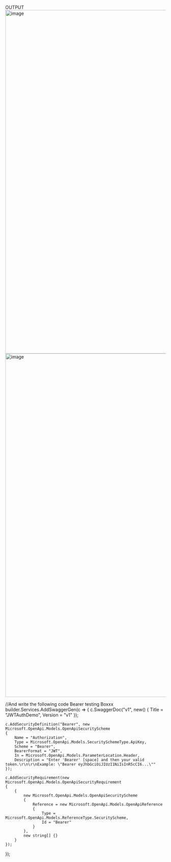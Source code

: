 OUTPUT
<img width="1920" height="1080" alt="image" src="https://github.com/user-attachments/assets/57a8e49d-faa0-40b2-9270-f79c92ba8b11" />
<img width="1920" height="1080" alt="image" src="https://github.com/user-attachments/assets/bd0330b7-926f-4335-94c4-70bfe405d03f" />

//And write the following code Bearer testing Boxxx
builder.Services.AddSwaggerGen(c =>
{
    c.SwaggerDoc("v1", new() { Title = "JWTAuthDemo", Version = "v1" });


    c.AddSecurityDefinition("Bearer", new Microsoft.OpenApi.Models.OpenApiSecurityScheme
    {
        Name = "Authorization",
        Type = Microsoft.OpenApi.Models.SecuritySchemeType.ApiKey,
        Scheme = "Bearer",
        BearerFormat = "JWT",
        In = Microsoft.OpenApi.Models.ParameterLocation.Header,
        Description = "Enter 'Bearer' [space] and then your valid token.\r\n\r\nExample: \"Bearer eyJhbGciOiJIUzI1NiIsInR5cCI6...\""
    });

    c.AddSecurityRequirement(new Microsoft.OpenApi.Models.OpenApiSecurityRequirement
    {
        {
            new Microsoft.OpenApi.Models.OpenApiSecurityScheme
            {
                Reference = new Microsoft.OpenApi.Models.OpenApiReference
                {
                    Type = Microsoft.OpenApi.Models.ReferenceType.SecurityScheme,
                    Id = "Bearer"
                }
            },
            new string[] {}
        }
    });
});
